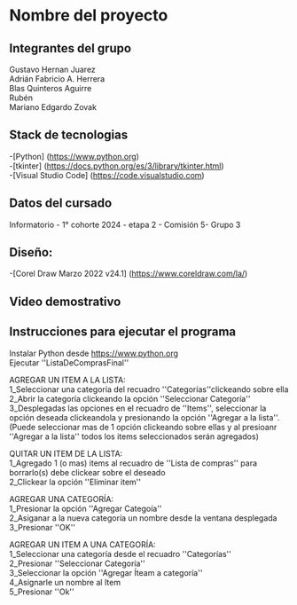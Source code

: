 # Nombre del proyecto 

## Integrantes del grupo
Gustavo Hernan Juarez  
Adrián Fabricio A. Herrera  
Blas Quinteros Aguirre  
Rubén  
Mariano Edgardo Zovak

## Stack de tecnologias
-[Python] (https://www.python.org)  
-[tkinter] (https://docs.python.org/es/3/library/tkinter.html)  
-[Visual Studio Code] (https://code.visualstudio.com)

## Datos del cursado
Informatorio - 1° cohorte 2024 - etapa 2 - Comisión 5- Grupo 3

## Diseño:
-[Corel Draw Marzo 2022 v24.1] (https://www.coreldraw.com/la/)  

## Video demostrativo


## Instrucciones para ejecutar el programa
Instalar Python desde https://www.python.org  
Ejecutar ''ListaDeComprasFinal''

AGREGAR UN ITEM A LA LISTA:  
1_Seleccionar una categoría del recuadro ''Categorías''clickeando sobre ella  
2_Abrir la categoría clickeando la opción ''Seleccionar Categoría''  
3_Desplegadas las opciones en el recuadro de ''Items'', seleccionar la opción deseada clickeandola y presionando la opción  ''Agregar a la lista''.(Puede seleccionar mas de 1 opción clickeando sobre ellas y al presioanr ''Agregar a la lista'' todos los items seleccionados serán agregados)

QUITAR UN ITEM DE LA LISTA:  
1_Agregado 1 (o mas) items al recuadro de ''Lista de compras'' para borrarlo(s) debe clickear sobre el deseado  
2_Clickear la opción ''Eliminar item''  

AGREGAR UNA CATEGORÍA:  
1_Presionar la opción ''Agregar Categoía''  
2_Asiganar a la nueva categoría un nombre desde la ventana desplegada  
3_Presionar ''OK''  

AGREGAR UN ITEM A UNA CATEGORÍA:  
1_Seleccionar una categoría desde el recuadro ''Categorías''  
2_Presionar ''Seleccionar Categoría''  
3_Seleccionar la opción ''Agregar Íteam a categoría''  
4_Asignarle un nombre al Item  
5_Presionar ''Ok''